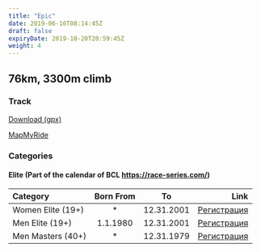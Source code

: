 ```yaml
---
title: "Epic"
date: 2019-06-16T08:14:45Z
draft: false
expiryDate: 2019-10-20T20:59:45Z
weight: 4
---
```


## 76km, 3300m climb
### Track  
[Download (gpx)](https://drive.google.com/open?id=174corZb-OmA-8nSKEjw_8PGl8BZM7Q04)

[MapMyRide](https://www.mapmyride.com/routes/view/2049206296)


### Categories

#### Elite (Part of the calendar of BCL https://race-series.com/)
Category         | Born From |      To   | Link
:-----------------|:---------:|:---------:|------------:
 Women Elite (19+)  |     *     | 12.31.2001| [Регистрация](http://www.veloclubmammut.com/murgash-epic-reg)
 Men Elite (19+)  | 1.1.1980  | 12.31.2001| [Регистрация](http://www.veloclubmammut.com/murgash-epic-reg)
 Men Masters  (40+)  |     *     | 12.31.1979| [Регистрация](http://www.veloclubmammut.com/murgash-epic-reg)

